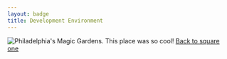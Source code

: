 ```yaml
---
layout: badge
title: Development Environment
---
```

![Philadelphia's Magic Gardens. This place was so cool!](https://user-images.githubusercontent.com/38818698/50577436-49bb4080-0e28-11e9-9427-476621a753d1.png)
[Back to square one](../index.md)